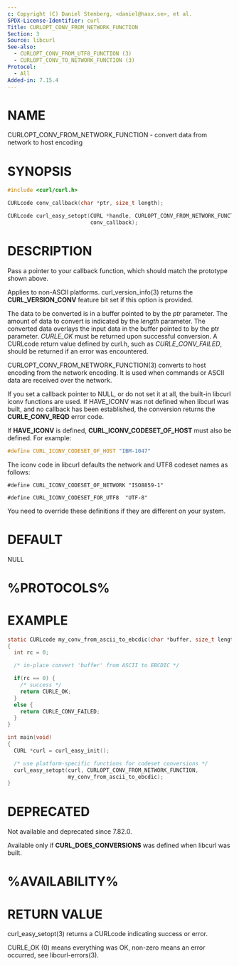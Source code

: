 ```yaml
---
c: Copyright (C) Daniel Stenberg, <daniel@haxx.se>, et al.
SPDX-License-Identifier: curl
Title: CURLOPT_CONV_FROM_NETWORK_FUNCTION
Section: 3
Source: libcurl
See-also:
  - CURLOPT_CONV_FROM_UTF8_FUNCTION (3)
  - CURLOPT_CONV_TO_NETWORK_FUNCTION (3)
Protocol:
  - All
Added-in: 7.15.4
---
```


# NAME

CURLOPT_CONV_FROM_NETWORK_FUNCTION - convert data from network to host encoding

# SYNOPSIS

~~~c
#include <curl/curl.h>

CURLcode conv_callback(char *ptr, size_t length);

CURLcode curl_easy_setopt(CURL *handle, CURLOPT_CONV_FROM_NETWORK_FUNCTION,
                          conv_callback);
~~~

# DESCRIPTION

Pass a pointer to your callback function, which should match the prototype
shown above.

Applies to non-ASCII platforms. curl_version_info(3) returns the
**CURL_VERSION_CONV** feature bit set if this option is provided.

The data to be converted is in a buffer pointed to by the *ptr* parameter.
The amount of data to convert is indicated by the *length* parameter. The
converted data overlays the input data in the buffer pointed to by the ptr
parameter. *CURLE_OK* must be returned upon successful conversion. A
CURLcode return value defined by curl.h, such as *CURLE_CONV_FAILED*,
should be returned if an error was encountered.

CURLOPT_CONV_FROM_NETWORK_FUNCTION(3) converts to host encoding from the
network encoding. It is used when commands or ASCII data are received over the
network.

If you set a callback pointer to NULL, or do not set it at all, the built-in
libcurl iconv functions are used. If HAVE_ICONV was not defined when libcurl
was built, and no callback has been established, the conversion returns the
**CURLE_CONV_REQD** error code.

If **HAVE_ICONV** is defined, **CURL_ICONV_CODESET_OF_HOST** must also be
defined. For example:

~~~c
#define CURL_ICONV_CODESET_OF_HOST "IBM-1047"
~~~

The iconv code in libcurl defaults the network and UTF8 codeset names as
follows:

~~~
#define CURL_ICONV_CODESET_OF_NETWORK "ISO8859-1"

#define CURL_ICONV_CODESET_FOR_UTF8  "UTF-8"
~~~

You need to override these definitions if they are different on your system.

# DEFAULT

NULL

# %PROTOCOLS%

# EXAMPLE

~~~c
static CURLcode my_conv_from_ascii_to_ebcdic(char *buffer, size_t length)
{
  int rc = 0;

  /* in-place convert 'buffer' from ASCII to EBCDIC */

  if(rc == 0) {
    /* success */
    return CURLE_OK;
  }
  else {
    return CURLE_CONV_FAILED;
  }
}

int main(void)
{
  CURL *curl = curl_easy_init();

  /* use platform-specific functions for codeset conversions */
  curl_easy_setopt(curl, CURLOPT_CONV_FROM_NETWORK_FUNCTION,
                   my_conv_from_ascii_to_ebcdic);
}
~~~

# DEPRECATED

Not available and deprecated since 7.82.0.

Available only if **CURL_DOES_CONVERSIONS** was defined when libcurl was
built.

# %AVAILABILITY%

# RETURN VALUE

curl_easy_setopt(3) returns a CURLcode indicating success or error.

CURLE_OK (0) means everything was OK, non-zero means an error occurred, see
libcurl-errors(3).
